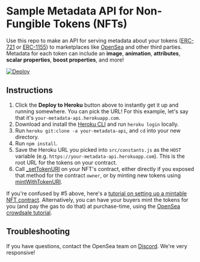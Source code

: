 # Sample Metadata API for Non-Fungible Tokens (NFTs)

Use this repo to make an API for serving metadata about your tokens ([ERC-721](https://github.com/ethereum/EIPs/blob/master/EIPS/eip-721.md) or [ERC-1155](https://github.com/ethereum/EIPs/blob/master/EIPS/eip-1155.md)) to marketplaces like [OpenSea](https://opensea.io) and other third parties. Metadata for each token can include an **image**, **animation**, **attributes**, **scalar properties**, **boost properties**, and more!

[![Deploy](https://www.herokucdn.com/deploy/button.svg)](https://heroku.com/deploy)


## Instructions

1. Click the **Deploy to Heroku** button above to instantly get it up and running somewhere. You can pick the URL! For this example, let's say that it's `your-metadata-api.herokuapp.com`.
2. Download and install the [Heroku CLI](https://devcenter.heroku.com/articles/heroku-cli) and run `heroku login` locally.
3. Run `heroku git:clone -a your-metadata-api`, and `cd` into your new directory.
4. Run `npm install`.
5. Save the Heroku URL you picked into `src/constants.js` as the `HOST` variable (e.g. `https://your-metadata-api.herokuapp.com`). This is the root URL for the tokens on your contract.
6. Call [_setTokenURI](https://github.com/OpenZeppelin/openzeppelin-solidity/blob/1fd993bc01890bf6bd974aaf3d709bdf0a79b9bf/contracts/token/ERC721/ERC721Metadata.sol#L68) on your NFT's contract, either directly if you exposed that method for the contract `owner`, or by minting new tokens using [mintWithTokenURI](https://github.com/OpenZeppelin/openzeppelin-solidity/blob/master/contracts/token/ERC721/ERC721MetadataMintable.sol#L19).

If you're confused by #5 above, here's a [tutorial on setting up a mintable NFT contract](https://docs.opensea.io/docs). Alternatively, you can have your buyers mint the tokens for you (and pay the gas to do that) at purchase-time, using the [OpenSea crowdsale tutorial](https://docs.opensea.io/docs/opensea-initial-item-sale-tutorial).

## Troubleshooting

If you have questions, contact the OpenSea team on [Discord](https://discord.gg/ga8EJbv). We're very responsive!